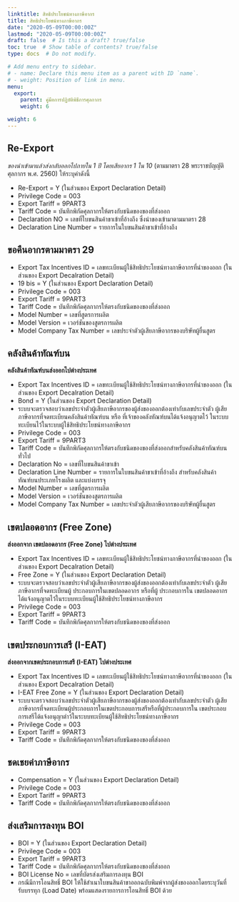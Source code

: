 ```yaml
---
linktitle: สิทธิประโยชน์ทางภาษีอากร
title: สิทธิประโยชน์ทางภาษีอากร
date: "2020-05-09T00:00:00Z"
lastmod: "2020-05-09T00:00:00Z"
draft: false  # Is this a draft? true/false
toc: true  # Show table of contents? true/false
type: docs  # Do not modify.

# Add menu entry to sidebar.
# - name: Declare this menu item as a parent with ID `name`.
# - weight: Position of link in menu.
menu:
  export:
    parent: คู่มือการปฏิบัติพิธีการศุลกากร  
    weight: 6

weight: 6
---
```



## Re-Export   

*ของนําเข้ามาแล้วส่งกลับออกไปภายใน 1 ปี โดยเสียอากร 1 ใน 10* (ตามมาตรา 28 พระราชบัญญัติศุลกากร พ.ศ. 2560) ให้ระบุค่าดังนี้   

- Re-Export = Y (ในส่วนของ Export Declaration Detail)
- Privilege Code = 003
- Export Tariff = 9PART3
- Tariff Code = บันทึกพิกัดศุลกากรให้ตรงกับชนิดของของที่ส่งออก
- Declaration NO = เลขที่ใบขนสินค้าขาเข้าที่อ้างถึง ซึ่งนําของเข้ามาตามมาตรา 28
- Declaration Line Number = รายการในใบขนสินค้าขาเข้าที่อ้างถึง



## ขอคืนอากรตามมาตรา 29 


- Export Tax Incentives ID = เลขทะเบียนผู้ใช้สิทธิประโยชน์ทางภาษีอากรที่นําของออก (ใน
ส่วนของ Export Decalration Detail)
- 19 bis = Y (ในส่วนของ Export Declaration Detail)
- Privilege Code = 003
- Export Tariff = 9PART3
- Tariff Code = บันทึกพิกัดศุลกากรให้ตรงกับชนิดของของที่ส่งออก
- Model Number = เลขที่สูตรการผลิต
- Model Version = เวอร์ชันของสูตรการผลิต
- Model Company Tax Number = เลขประจําตัวผู้เสียภาษีอากรของบริษัทผู้ยื่นสูตร



## คลังสินค้าทัณฑ์บน

**คลังสินค้าทัณฑ์บนส่งออกไปต่างประเทศ** 

- Export Tax Incentives ID = เลขทะเบียนผู้ใช้สิทธิประโยชน์ทางภาษีอากรที่นําของออก
(ในส่วนของ Export Decalration Detail)
- Bond = Y (ในส่วนของ Export Declaration Detail)
- ระบบจะตรวจสอบว่าเลขประจําตัวผู้เสียภาษีอากรของผู้ส่งของออกต้องเท่ากับเลขประจําตัว
ผู้เสียภาษีอากรที่จดทะเบียนคลังสินค้าทัณฑ์บน หรือ ที่เจ้าของคลังทัณฑ์บนได้แจ้งอนุญาตไว้
ในระบบทะเบียนไว้ในระบบผู้ใช้สิทธิประโยชน์ทางภาษีอากร
- Privilege Code = 003
- Export Tariff = 9PART3
- Tariff Code = บันทึกพิกัดศุลกากรให้ตรงกับชนิดของของที่ส่งออกสําหรับคลังสินค้าทัณฑ์บน
ทั่วไป
- Declaration No = เลขที่ใบขนสินค้าขาเข้า
- Declaration Line Number = รายการในใบขนสินค้าขาเข้าที่อ้างถึง
สําหรับคลังสินค้าทัณฑ์บนประเภทโรงผลิต และแบ่งบรรจุ
- Model Number = เลขที่สูตรการผลิต
- Model Version = เวอร์ชันของสูตรการผลิต
- Model Company Tax Number = เลขประจําตัวผู้เสียภาษีอากรของบริษัทผู้ยื่นสูตร



## เขตปลอดอากร (Free Zone)

**ส่งออกจาก เขตปลอดอากร (Free Zone) ไปต่างประเทศ**


- Export Tax Incentives ID = เลขทะเบียนผู้ใช้สิทธิประโยชน์ทางภาษีอากรที่นําของออก
(ในส่วนของ Export Decalration Detail)
- Free Zone = Y (ในส่วนของ Export Declaration Detail)
- ระบบจะตรวจสอบว่าเลขประจําตัวผู้เสียภาษีอากรของผู้ส่งของออกต้องเท่ากับเลขประจําตัว
ผู้เสียภาษีอากรที่จดทะเบียนผู้ ประกอบการในเขตปลอดอากร หรือที่ผู้ ประกอบการใน
เขตปลอดอากรได้แจ้งอนุญาตไว้ในระบบทะเบียนผู้ใช้สิทธิประโยชน์ทางภาษีอากร
- Privilege Code = 003
- Export Tariff = 9PART3
- Tariff Code = บันทึกพิกัดศุลกากรให้ตรงกับชนิดของของที่ส่งออก


## เขตประกอบการเสรี (I-EAT)

**ส่งออกจากเขตประกอบการเสรี (I-EAT) ไปต่างประเทศ**


- Export Tax Incentives ID = เลขทะเบียนผู้ใช้สิทธิประโยชน์ทางภาษีอากรที่นําของออก (ใน
ส่วนของ Export Decalration Detail)
- I-EAT Free Zone = Y (ในส่วนของ Export Declaration Detail)
- ระบบจะตรวจสอบว่าเลขประจําตัวผู้เสียภาษีอากรของผู้ส่งของออกต้องเท่ากับเลขประจําตัว
ผู้เสียภาษีอากรที่จดทะเบียนผู้ประกอบการในเขตประกอบการเสรีหรือที่ผู้ประกอบการใน
เขตประกอบการเสรีได้แจ้งอนุญาตําว้ในระบบทะเบียนผู้ใช้สิทธิประโยชน์ทางภาษีอากร
- Privilege Code = 003
- Export Tariff = 9PART3
- Tariff Code = บันทึกพิกัดศุลกากรให้ตรงกับชนิดของของที่ส่งออก



## ชดเชยค่าภาษีอากร


- Compensation = Y (ในส่วนของ Export Declaration Detail)
- Privilege Code = 003
- Export Tariff = 9PART3
- Tariff Code = บันทึกพิกัดศุลกากรให้ตรงกับชนิดของของที่ส่งออก

## ส่งเสริมการลงทุน BOI 


- BOI = Y (ในส่วนของ Export Declaration Detail)
- Privilege Code = 003
- Export Tariff = 9PART3
- Tariff Code = บันทึกพิกัดศุลกากรให้ตรงกับชนิดของของที่ส่งออก
- BOI License No = เลขที่บัตรส่งเสริมการลงทุน BOI
- กรณีมีการโอนสิทธิ์ BOI ให้ใช้สําเนาใบขนสินค้าขาออกฉบับพิมพ์จากผู้ส่งของออกโดยระบุวันที่
รับบรรทุก (Load Date) พร้อมแสดงรายการการโอนสิทธิ์ BOI ด้วย

